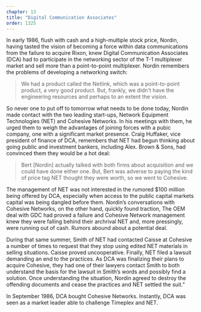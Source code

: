 ```yaml
---
chapter: 13
title: "Digital Communication Associates"
order: 1325
---
```


In early 1986, flush with cash and a high-multiple stock price, Nordin, having tasted the vision of becoming a force within data communications from the failure to acquire Rixon, knew Digital Communication Associates (DCA) had to participate in the networking sector of the T-1 multiplexer market and sell more than a point-to-point multiplexer. Nordin remembers the problems of developing a networking switch:

>We had a product called the Netlink, which was a point-to-point product, a very good product. But, frankly, we didn't have the engineering resources and perhaps to an extent the vision.

So never one to put off to tomorrow what needs to be done today, Nordin made contact with the two leading start-ups, Network Equipment Technologies (NET) and Cohesive Networks. In his meetings with them, he urged them to weigh the advantages of joining forces with a pubic company, one with a significant market presence. Craig Huffaker, vice president of finance of DCA, remembers that NET had begun thinking about going public and investment bankers, including Alex. Brown & Sons, had convinced them they would be a hot deal:

>Bert [Nordin] actually talked with both firms about acquisition and we could have done either one. But, Bert was adverse to paying the kind of price tag NET thought they were worth, so we went to Cohesive.

The management of NET was not interested in the rumored $100 million being offered by DCA, especially when access to the public capital markets capital was being dangled before them. Nordin’s conversations with Cohesive Networks, on the other hand, quickly found traction, The OEM deal with GDC had proved a failure and Cohesive Network management knew they were falling behind their archrival NET and, more pressingly, were running out of cash. Rumors abound about a potential deal.

During that same summer, Smith of NET had contacted Caisse at Cohesive a number of times to request that they stop using edited NET materials in selling situations. Caisse proved uncooperative. Finally, NET filed a lawsuit demanding an end to the practices. As DCA was finalizing their plans to acquire Cohesive, they had one of their lawyers contact Smith to both understand the basis for the lawsuit in Smith’s words and possibly find a solution. Once understanding the situation, Nordin agreed to destroy the offending documents and cease the practices and NET settled the suit.”

In September 1986, DCA bought Cohesive Networks. Instantly, DCA was seen as a market leader able to challenge Timeplex and NET.
